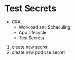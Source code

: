 # Test Secrets

 - CKA
    - Workload and Scheduling
    - App Lifecycle
    - Test Secrets

1. create new secret
2. create new pod use secret 